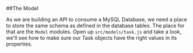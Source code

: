 ##The Model

As we are building an API to consume a MySQL Database, we need a place to store the same schema as defined in the database tables. The place for that are the `Model` modules. Open up `src/models/task.js` and take a look, we'll see how to make sure our Task objects have the right values in its properties.